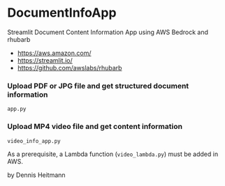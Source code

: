 # DocumentInfoApp
Streamlit Document Content Information App using AWS Bedrock and rhubarb

- https://aws.amazon.com/
- https://streamlit.io/
- https://github.com/awslabs/rhubarb

### Upload PDF or JPG file and get structured document information
`app.py`

### Upload MP4 video file and get content information
`video_info_app.py`

As a prerequisite, a Lambda function (`video_lambda.py`) must be added in AWS.

by Dennis Heitmann
